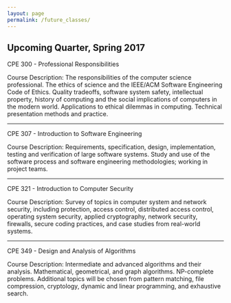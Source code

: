 ```yaml
---
layout: page
permalink: /future_classes/
---
```


**Upcoming Quarter, Spring 2017**
------------------

CPE 300 - Professional Responsibilities

Course Description: The responsibilities of the computer science professional. The ethics of science and the IEEE/ACM Software Engineering Code of Ethics. Quality tradeoffs, software system safety, intellectual property, history of computing and the social implications of computers in the modern world. Applications to ethical dilemmas in computing. Technical presentation methods and practice.

--------

CPE 307 - Introduction to Software Engineering

Course Description: Requirements, specification, design, implementation, testing and verification of large software systems. Study and use of the software process and software engineering methodologies; working in project teams. 

-------

CPE 321 - Introduction to Computer Security

Course Description: Survey of topics in computer system and network security, including protection, access control, distributed access control, operating system security, applied cryptography, network security, firewalls, secure coding practices, and case studies from real-world systems.

------

CPE 349 - Design and Analysis of Algorithms

Course Description: Intermediate and advanced algorithms and their analysis. Mathematical, geometrical, and graph algorithms. NP-complete problems. Additional topics will be chosen from pattern matching, file compression, cryptology, dynamic and linear programming, and exhaustive search.


 



 
